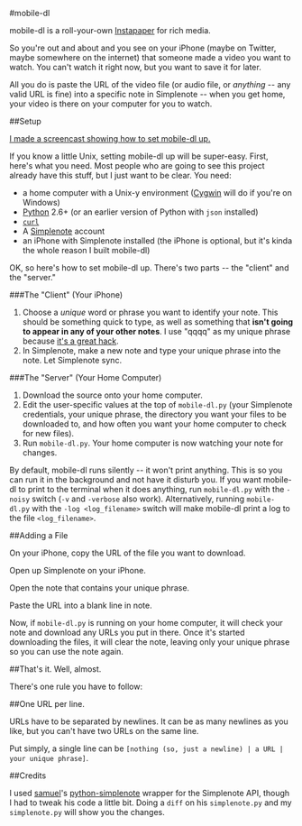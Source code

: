 #mobile-dl

mobile-dl is a roll-your-own [Instapaper](http://instapaper.com) for rich media.

So you're out and about and you see on your iPhone (maybe on Twitter, maybe somewhere on the internet) that someone made a video you want to watch. You can't watch it right now, but you want to save it for later.

All you do is paste the URL of the video file (or audio file, or *anything* -- any valid URL is fine) into a specific note in Simplenote -- when you get home, your video is there on your computer for you to watch.

##Setup

[I made a screencast showing how to set mobile-dl up.](http://vimeo.com/10278681)

If you know a little Unix, setting mobile-dl up will be super-easy. First, here's what you need. Most people who are going to see this project already have this stuff, but I just want to be clear. You need:

- a home computer with a Unix-y environment ([Cygwin](http://www.cygwin.com/) will do if you're on Windows)
- [Python](http://python.org) 2.6+ (or an earlier version of Python with `json` installed)
- [`curl`][curl]
- A [Simplenote](http://simplenoteapp.com/) account
- an iPhone with Simplenote installed (the iPhone is optional, but it's kinda the whole reason I built mobile-dl)

OK, so here's how to set mobile-dl up. There's two parts -- the "client" and the "server."

###The "Client" (Your iPhone)

1. Choose a *unique* word or phrase you want to identify your note. This should be something quick to type, as well as something that **isn't going to appear in any of your other notes**. I use "qqqq" as my unique phrase because [it's a great hack](http://www.kungfugrippe.com/post/453204090/q-trick).
2. In Simplenote, make a new note and type your unique phrase into the note. Let Simplenote sync.

###The "Server" (Your Home Computer)

1. Download the source onto your home computer.
2. Edit the user-specific values at the top of `mobile-dl.py` (your Simplenote credentials, your unique phrase, the directory you want your files to be downloaded to, and how often you want your home computer to check for new files).
3. Run `mobile-dl.py`. Your home computer is now watching your note for changes.

By default, mobile-dl runs silently -- it won't print anything. This is so you can run it in the background and not have it disturb you. If you want mobile-dl to print to the terminal when it does anything, run `mobile-dl.py` with the `-noisy` switch (`-v` and `-verbose` also work). Alternatively, running `mobile-dl.py` with the `-log <log_filename>` switch will make mobile-dl print a log to the file `<log_filename>`.

##Adding a File

On your iPhone, copy the URL of the file you want to download.

Open up Simplenote on your iPhone.

Open the note that contains your unique phrase.

Paste the URL into a blank line in note.

Now, if `mobile-dl.py` is running on your home computer, it will check your note and download any URLs you put in there. Once it's started downloading the files, it will clear the note, leaving only your unique phrase so you can use the note again.

##That's it. Well, almost.

There's one rule you have to follow:

##One URL per line.

URLs have to be separated by newlines. It can be as many newlines as you like, but you can't have two URLs on the same line.

Put simply, a single line can be `[nothing (so, just a newline) | a URL | your unique phrase]`.

##Credits

I used [samuel](http://github.com/samuel)'s [python-simplenote](http://github.com/samuel/python-simplenote) wrapper for the Simplenote API, though I had to tweak his code a little bit. Doing a `diff` on his `simplenote.py` and my `simplenote.py` will show you the changes.


[curl]: http://en.wikipedia.org/wiki/Curl_(Unix)